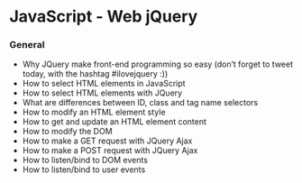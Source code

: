 # JavaScript - Web jQuery

### General
 - Why JQuery make front-end programming so easy (don’t forget to tweet today, with the hashtag #ilovejquery :))
 - How to select HTML elements in JavaScript
 - How to select HTML elements with JQuery
 - What are differences between ID, class and tag name selectors
 - How to modify an HTML element style
 - How to get and update an HTML element content
 - How to modify the DOM
 - How to make a GET request with JQuery Ajax
 - How to make a POST request with JQuery Ajax
 - How to listen/bind to DOM events
 - How to listen/bind to user events